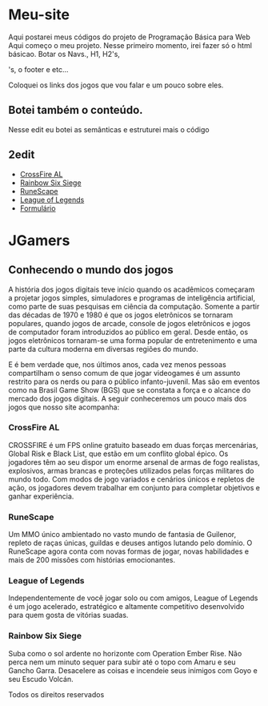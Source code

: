 # Meu-site
Aqui postarei meus códigos do projeto de Programação Básica para Web
Aqui começo o meu projeto. Nesse primeiro momento, irei fazer só o html básicao. Botar os Navs., H1, H2's, <p>'s, o footer e etc...

Coloquei os links dos jogos que vou falar e um pouco sobre eles.

Botei também o conteúdo.
-----------------------------------------------------------------------------
Nesse edit eu botei as semânticas e estruturei mais o código

2edit
---------------------------------------------------------------------------

<!DOCTYPE html>
<html>
<head>
	<title>Trabalho</title>
</head>
<body>
<!--Será a barra de navegação horizontal do site-->
<nav>
	<ul>
		<li><a href="https://br.crossfire.z8games.com/" unblank >CrossFire AL</a></li>
		<li><a href="https://rainbow6.ubisoft.com/siege/pt-br/home/index.aspx">Rainbow Six Siege</a></li>
		<li><a href="https://www.runescape.com/community">RuneScape</a></li>
		<li><a href="https://signup.br.leagueoflegends.com/pt/signup/index">League of Legends</a></li>
		<li><a href="#">Formulário</a></li>
	</ul>
</nav>
<!-- Daqui pra baixo é o conteúdo do site.
*Lembrando que falta organizar todo o código. 
*Por as sections, articles, divs, class e etc...-->
<h1>JGamers</h1>
<h2>Conhecendo o mundo dos jogos</h2>
<p>A história dos jogos digitais teve início quando os acadêmicos começaram a projetar jogos simples, simuladores e programas de inteligência artificial, como parte de suas pesquisas em ciência da computação. Somente a partir das décadas de 1970 e 1980 é que os jogos eletrônicos se tornaram populares, quando jogos de arcade, console de jogos eletrônicos e jogos de computador foram introduzidos ao público em geral. Desde então, os jogos eletrônicos tornaram-se uma forma popular de entretenimento e uma parte da cultura moderna em diversas regiões do mundo.</p>
<p>E é bem verdade que, nos últimos anos, cada vez menos pessoas compartilham o senso comum de que jogar videogames é um assunto restrito para os nerds ou para o público infanto-juvenil. Mas são em eventos como na Brasil Game Show (BGS) que se constata a força e o alcance do mercado dos jogos digitais. A seguir conheceremos um pouco mais dos jogos que nosso site acompanha:</p>
<h3>CrossFire AL</h3>
<p>CROSSFIRE é um FPS online gratuito baseado em duas forças mercenárias, Global Risk e Black List, que estão em um conflito global épico. Os jogadores têm ao seu dispor um enorme arsenal de armas de fogo realistas, explosivos, armas brancas e proteções utilizados pelas forças militares do mundo todo. Com modos de jogo variados e cenários únicos e repletos de ação, os jogadores devem trabalhar em conjunto para completar objetivos e ganhar experiência.</p>
<h3>RuneScape</h3>
<p>Um MMO único ambientado no vasto mundo de fantasia de Guilenor, repleto de raças únicas, guildas e deuses antigos lutando pelo domínio. O RuneScape agora conta com novas formas de jogar, novas habilidades e mais de 200 missões com histórias emocionantes.</p>
<h3>League of Legends</h3>
<p>Independentemente de você jogar solo ou com amigos, League of Legends é um jogo acelerado, estratégico e altamente competitivo desenvolvido para quem gosta de vitórias suadas.</p>
<h3>Rainbow Six Siege</h3>
<p>Suba como o sol ardente no horizonte com Operation Ember Rise. Não perca nem um minuto sequer para subir até o topo com Amaru e seu Gancho Garra. Desacelere as coisas e incendeie seus inimigos com Goyo e seu Escudo Volcán.</p>
<!--o rodapé ficará aqui em baixo com dados dos criadores-->
<footer>
	<p>Todos os direitos reservados</p>
</footer>
</body>
</html>
